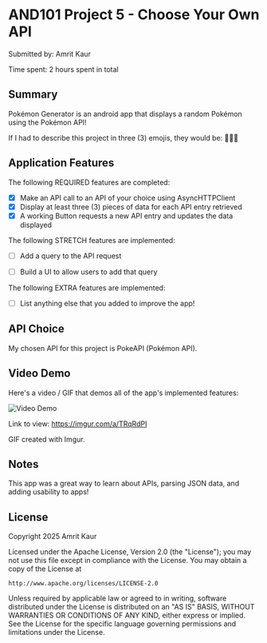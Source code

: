 # AND101 Project 5 - Choose Your Own API

Submitted by: Amrit Kaur

Time spent: 2 hours spent in total

## Summary

Pokémon Generator is an android app that displays a random Pokémon using the Pokémon API! 

If I had to describe this project in three (3) emojis, they would be: 🔄️🌱🔴

## Application Features

The following REQUIRED features are completed:

- [x] Make an API call to an API of your choice using AsyncHTTPClient
- [x] Display at least three (3) pieces of data for each API entry retrieved
- [x] A working Button requests a new API entry and updates the data displayed

The following STRETCH features are implemented:

- [ ] Add a query to the API request
<!-- - The query I added is **FILL IN HERE** -->
- [ ] Build a UI to allow users to add that query

The following EXTRA features are implemented:

- [ ] List anything else that you added to improve the app!

## API Choice

My chosen API for this project is PokeAPI (Pokémon API).

## Video Demo

Here's a video / GIF that demos all of the app's implemented features:

<img src='https://i.imgur.com/aSEYbsh.mp4' title='Video Demo' width='' alt='Video Demo' />

Link to view: https://imgur.com/a/TRqRdPI

GIF created with Imgur.

## Notes

This app was a great way to learn about APIs, parsing JSON data, and adding usability to apps!

## License

Copyright 2025 Amrit Kaur

Licensed under the Apache License, Version 2.0 (the "License");
you may not use this file except in compliance with the License.
You may obtain a copy of the License at

    http://www.apache.org/licenses/LICENSE-2.0

Unless required by applicable law or agreed to in writing, software
distributed under the License is distributed on an "AS IS" BASIS,
WITHOUT WARRANTIES OR CONDITIONS OF ANY KIND, either express or implied.
See the License for the specific language governing permissions and
limitations under the License.
